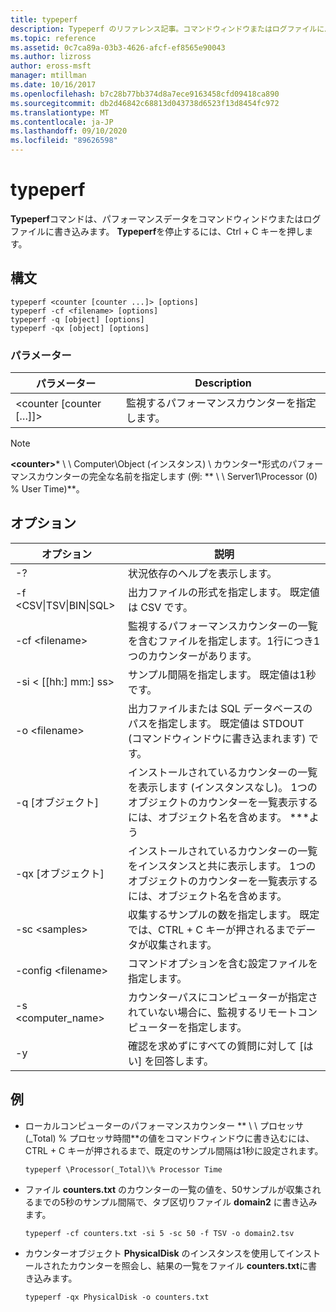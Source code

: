 ```yaml
---
title: typeperf
description: Typeperf のリファレンス記事。コマンドウィンドウまたはログファイルにパフォーマンスデータを書き込みます。
ms.topic: reference
ms.assetid: 0c7ca89a-03b3-4626-afcf-ef8565e90043
ms.author: lizross
author: eross-msft
manager: mtillman
ms.date: 10/16/2017
ms.openlocfilehash: b7c28b77bb374d8a7ece9163458cfd09418ca890
ms.sourcegitcommit: db2d46842c68813d043738d6523f13d8454fc972
ms.translationtype: MT
ms.contentlocale: ja-JP
ms.lasthandoff: 09/10/2020
ms.locfileid: "89626598"
---
```

# <a name="typeperf"></a>typeperf

**Typeperf**コマンドは、パフォーマンスデータをコマンドウィンドウまたはログファイルに書き込みます。 **Typeperf**を停止するには、Ctrl + C キーを押します。

## <a name="syntax"></a>構文

```
typeperf <counter [counter ...]> [options]
typeperf -cf <filename> [options]
typeperf -q [object] [options]
typeperf -qx [object] [options]
```

### <a name="parameters"></a>パラメーター

|パラメーター|Description|
|---------|-----------|
|\<counter [counter […]]>|監視するパフォーマンスカウンターを指定します。|

> [!NOTE]
> **\<counter>*** \\ \\ Computer\Object (インスタンス) \ カウンター*形式のパフォーマンスカウンターの完全な名前を指定します (例: ** \\ \\ Server1\Processor (0) \% User Time)**。

## <a name="options"></a>オプション

|                   オプション                   |                                                         説明                                                          |
|--------------------------------------------|------------------------------------------------------------------------------------------------------------------------------|
|                     -?                     |                                               状況依存のヘルプを表示します。                                               |
| -f \<CSV&verbar;TSV&verbar;BIN&verbar;SQL> |                                    出力ファイルの形式を指定します。 既定値は CSV です。                                     |
|              -cf \<filename>               |              監視するパフォーマンスカウンターの一覧を含むファイルを指定します。1行につき1つのカウンターがあります。               |
|             -si < [[hh:] mm:] ss>             |                                  サンプル間隔を指定します。 既定値は1秒です。                                   |
|               -o \<filename>               |     出力ファイルまたは SQL データベースのパスを指定します。 既定値は STDOUT (コマンドウィンドウに書き込まれます) です。      |
|                -q [オブジェクト]                 | インストールされているカウンターの一覧を表示します (インスタンスなし)。 1つのオブジェクトのカウンターを一覧表示するには、オブジェクト名を含めます。 \*\*\*よう |
|                -qx [オブジェクト]                |        インストールされているカウンターの一覧をインスタンスと共に表示します。 1つのオブジェクトのカウンターを一覧表示するには、オブジェクト名を含めます。        |
|               -sc \<samples>               |             収集するサンプルの数を指定します。 既定では、CTRL + C キーが押されるまでデータが収集されます。              |
|            -config \<filename>             |                                    コマンドオプションを含む設定ファイルを指定します。                                     |
|            -s \<computer_name>             |                   カウンターパスにコンピューターが指定されていない場合に、監視するリモートコンピューターを指定します。                    |
|                     -y                     |                                        確認を求めずにすべての質問に対して [はい] を回答します。                                        |

## <a name="examples"></a>例

- ローカルコンピューターのパフォーマンスカウンター ** \\ \\ プロセッサ (_Total) \% プロセッサ時間**の値をコマンドウィンドウに書き込むには、CTRL + C キーが押されるまで、既定のサンプル間隔は1秒に設定されます。
  ```
  typeperf \Processor(_Total)\% Processor Time
  ```
- ファイル **counters.txt** のカウンターの一覧の値を、50サンプルが収集されるまでの5秒のサンプル間隔で、タブ区切りファイル **domain2** に書き込みます。
  ```
  typeperf -cf counters.txt -si 5 -sc 50 -f TSV -o domain2.tsv
  ```
- カウンターオブジェクト **PhysicalDisk** のインスタンスを使用してインストールされたカウンターを照会し、結果の一覧をファイル **counters.txt**に書き込みます。
  ```
  typeperf -qx PhysicalDisk -o counters.txt
  ```
